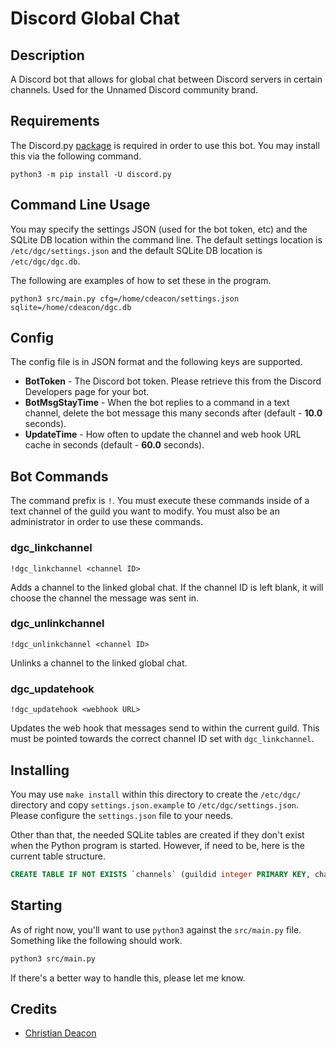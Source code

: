 # Discord Global Chat
## Description
A Discord bot that allows for global chat between Discord servers in certain channels. Used for the Unnamed Discord community brand.

## Requirements
The Discord.py [package](https://pypi.org/project/discord.py/) is required in order to use this bot. You may install this via the following command.

```
python3 -m pip install -U discord.py
```

## Command Line Usage
You may specify the settings JSON (used for the bot token, etc) and the SQLite DB location within the command line. The default settings location is `/etc/dgc/settings.json` and the default SQLite DB location is `/etc/dgc/dgc.db`.

The following are examples of how to set these in the program.

```
python3 src/main.py cfg=/home/cdeacon/settings.json sqlite=/home/cdeacon/dgc.db
```

## Config
The config file is in JSON format and the following keys are supported.

* **BotToken** - The Discord bot token. Please retrieve this from the Discord Developers page for your bot.
* **BotMsgStayTime** - When the bot replies to a command in a text channel, delete the bot message this many seconds after (default - **10.0** seconds).
* **UpdateTime** - How often to update the channel and web hook URL cache in seconds (default - **60.0** seconds).

## Bot Commands
The command prefix is `!`. You must execute these commands inside of a text channel of the guild you want to modify. You must also be an administrator in order to use these commands.

### dgc_linkchannel
```
!dgc_linkchannel <channel ID>
```

Adds a channel to the linked global chat. If the channel ID is left blank, it will choose the channel the message was sent in.

### dgc_unlinkchannel
```
!dgc_unlinkchannel <channel ID>
```

Unlinks a channel to the linked global chat.

### dgc_updatehook
```
!dgc_updatehook <webhook URL>
```

Updates the web hook that messages send to within the current guild. This must be pointed towards the correct channel ID set with `dgc_linkchannel`.

## Installing
You may use `make install` within this directory to create the `/etc/dgc/` directory and copy `settings.json.example` to `/etc/dgc/settings.json`. Please configure the `settings.json` file to your needs.

Other than that, the needed SQLite tables are created if they don't exist when the Python program is started. However, if need to be, here is the current table structure.

```SQL
CREATE TABLE IF NOT EXISTS `channels` (guildid integer PRIMARY KEY, channelid integer, webhookurl text)
```

## Starting
As of right now, you'll want to use `python3` against the `src/main.py` file. Something like the following should work.

```bash
python3 src/main.py
```

If there's a better way to handle this, please let me know.

## Credits
* [Christian Deacon](https://github.com/gamemann)
